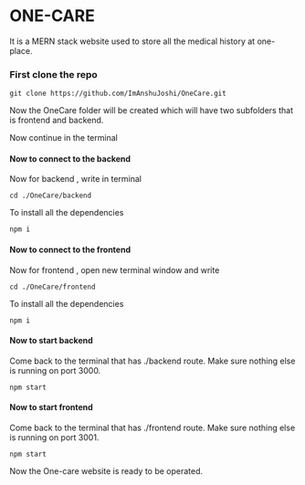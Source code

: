 
# ONE-CARE

It is a MERN stack website used to store all the medical history at one-place.


### First clone the repo

```
git clone https://github.com/ImAnshuJoshi/OneCare.git
```
Now the OneCare folder will be created which will have two subfolders that is frontend and backend.

Now continue in the terminal 

#### Now to connect to the backend

Now for backend , write in terminal 

```
cd ./OneCare/backend
```
To install all the dependencies
```
npm i
```
#### Now to connect to the frontend

Now for frontend , open new terminal window and write 

```
cd ./OneCare/frontend
```
To install all the dependencies
```
npm i
```
#### Now to start backend
Come back to the terminal that has ./backend route. Make sure nothing else is running on port 3000.
```
npm start
```
#### Now to start frontend
Come back to the terminal that has ./frontend route. Make sure nothing else is running on port 3001.
```
npm start
```

Now the One-care website is ready to be operated.







